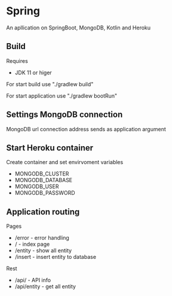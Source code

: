 # Spring

An apllication on SpringBoot, MongoDB, Kotlin and Heroku

## Build

Requires
  * JDK 11 or higer

For start build use "./gradlew build"

For start application use "./gradlew bootRun"

## Settings MongoDB connection

MongoDB url connection address sends as application argument

## Start Heroku container

Create container and set envirvoment variables
  * MONGODB_CLUSTER
  * MONGODB_DATABASE
  * MONGODB_USER
  * MONGODB_PASSWORD

## Application routing

Pages
  * /error - error handling
  * / - index page
  * /entity - show all entity
  * /insert - insert entity to database

Rest
  * /api/ - API info
  * /api/entity - get all entity